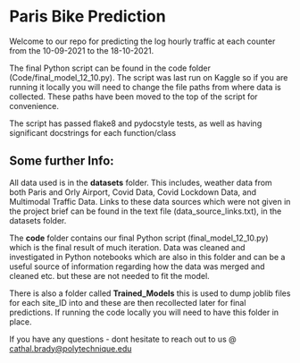 # Paris Bike Prediction
Welcome to our repo for predicting the log hourly traffic at each counter from the 10-09-2021 to the 18-10-2021.

The final Python script can be found in the code folder (Code/final_model_12_10.py). The script was last run on Kaggle so if you are running it locally you will need to change the file paths from where data is collected. These paths have been moved to the top of the script for convenience. 

The script has passed flake8 and pydocstyle tests, as well as having significant docstrings for each function/class

## Some further Info:
All data used is in the **datasets** folder. This includes, weather data from both Paris and Orly Airport, Covid Data, Covid Lockdown Data, and Multimodal Traffic Data. Links to these data sources which were not given in the project brief can be found in the text file (data_source_links.txt), in the datasets folder.

The **code** folder contains our final Python script (final_model_12_10.py) which is the final result of much iteration. Data was cleaned and investigated in Python notebooks which are also in this folder and can be a useful source of information regarding how the data was merged and cleaned etc. but these are not needed to fit the model. 

There is also a folder called **Trained_Models** this is used to dump joblib files for each site_ID into and these are then recollected later for final predictions. If running the code locally you will need to have this folder in place. 

If you have any questions - dont hesitate to reach out to us @ cathal.brady@polytechnique.edu 
